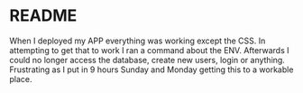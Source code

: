 # README

When I deployed my APP everything was working except the CSS. In attempting to get that to work I ran a command about the ENV. Afterwards I could no longer access the database, create new users, login or anything. Frustrating as I put in 9 hours Sunday and Monday getting this to a workable place. 
